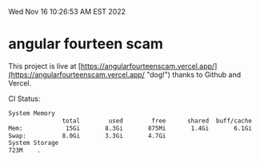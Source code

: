 Wed Nov 16 10:26:53 AM EST 2022

# angular fourteen scam


This project is live at [https://angularfourteenscam.vercel.app/](https://angularfourteenscam.vercel.app/ "dog!") thanks to Github and Vercel.

CI Status: 

```bash
System Memory
               total        used        free      shared  buff/cache   available
Mem:            15Gi       8.3Gi       875Mi       1.4Gi       6.1Gi       5.1Gi
Swap:          8.0Gi       3.3Gi       4.7Gi
System Storage
723M	.
```
